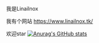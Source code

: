 我是Linailnox

我有个网站 https://www.linailnox.tk/

欢迎star
[![Anurag's GitHub stats](https://github-readme-stats.vercel.app/api?username=Linailnox)](https://github.com/anuraghazra/github-readme-stats)
